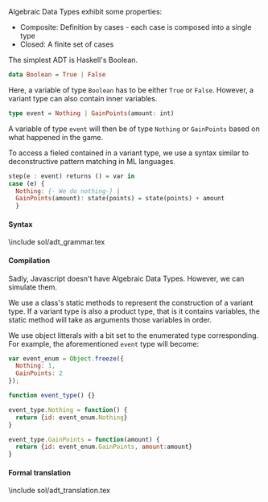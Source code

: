 Algebraic Data Types exhibit some properties:
* Composite: Definition by cases - each case is composed into a single type
* Closed: A finite set of cases


The simplest ADT is Haskell's Boolean.

```haskell
data Boolean = True | False
```

Here, a variable of type `Boolean` has to be either `True` or `False`.
However, a variant type can also contain inner variables.

```haskell
type event = Nothing | GainPoints(amount: int)
```

A variable of type `event` will then be of type `Nothing` or `GainPoints` based on what happened in the game.

To access a fieled contained in a variant type, we use a syntax similar to deconstructive pattern matching in ML languages.

```haskell
step(e : event) returns () = var in
case (e) {
  Nothing: {- We do nothing-} |
  GainPoints(amount): state(points) = state(points) + amount
  }
```

#### Syntax
\include sol/adt_grammar.tex

#### Compilation

Sadly, Javascript doesn't have Algebraic Data Types.
However, we can simulate them.

We use a class's static methods to represent the construction of a variant type.
If a variant type is also a product type, that is it contains variables, the static method will take
as arguments those variables in order.

We use object litterals with a bit set to the enumerated type corresponding.
For example, the aforementioned `event` type will become:

```javascript
var event_enum = Object.freeze({
  Nothing: 1,
  GainPoints: 2
});

function event_type() {}

event_type.Nothing = function() {
  return {id: event_enum.Nothing}
}

event_type.GainPoints = function(amount) {
  return {id: event_enum.GainPoints, amount:amount}
}
```

#### Formal translation

\include sol/adt_translation.tex
